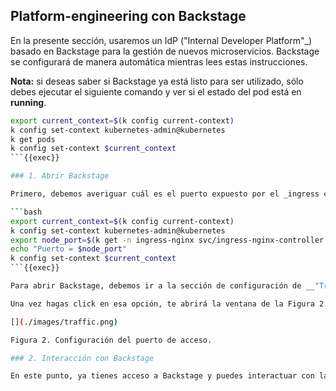 ## Platform-engineering con Backstage

En la presente sección, usaremos un IdP ("Internal Developer Platform"_) basado en Backstage para la gestión de nuevos microservicios. Backstage se configurará de manera automática mientras lees estas instrucciones. 

__Nota:__ si deseas saber si Backstage ya está listo para ser utilizado, sólo debes ejecutar el siguiente comando y ver si el estado del pod está en __running__.

```bash
export current_context=$(k config current-context)
k config set-context kubernetes-admin@kubernetes
k get pods
k config set-context $current_context
```{{exec}}

### 1. Abrir Backstage

Primero, debemos averiguar cuál es el puerto expuesto por el _ingress controller_ (Nginx). Este puerto varía de una sesión a otra, por lo que deberás averiguarlo ejecutando el siguiente comando (el resultado está expuesto en __Puerto = <node_port>__).

```bash
export current_context=$(k config current-context)
k config set-context kubernetes-admin@kubernetes
export node_port=$(k get -n ingress-nginx svc/ingress-nginx-controller -o jsonpath="{.spec.ports[0].nodePort}")
echo "Puerto = $node_port"
k config set-context $current_context
```{{exec}}

Para abrir Backstage, debemos ir a la sección de configuración de __"Traffic / Ports"__ que puedes acceder haciendo click aquí: {{TRAFFIC_SELECTOR}}.

Una vez hagas click en esa opción, te abrirá la ventana de la Figura 2. Lo único que debes hacer es pegar el puerto, obtenido al principio de este capítulo, en la sección de __Custom Ports__ y dar click en _Access_. Con ello, te abrirá la aplicación de Backstage.

[](./images/traffic.png)

Figura 2. Configuración del puerto de acceso.

### 2. Interacción con Backstage

En este punto, ya tienes acceso a Backstage y puedes interactuar con la plataforma a voluntad. La recomendación es que te enfoques en la edición de los templates expuestos para la creación del microservicio.
